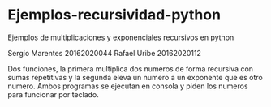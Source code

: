 # Ejemplos-recursividad-python

Ejemplos de multiplicaciones y exponenciales recursivos en python


Sergio Marentes 20162020044
Rafael Uribe 20162020112


Dos funciones, la primera multiplica dos numeros de forma recursiva con sumas repetitivas y la segunda eleva un numero a un exponente que es otro numero.
Ambos programas se ejecutan en consola y piden los numeros para funcionar por teclado.
